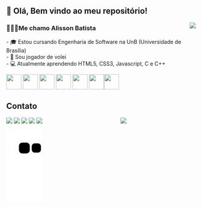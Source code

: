 <h2> 🌱 Olá, Bem vindo ao meu repositório!</h2>
<img align = "right" src="https://github-readme-stats.vercel.app/api/top-langs/?username=oalissonbatista&layout=compact&langs_count=7&theme=radical"/>
<h3> 🙋🏾‍♂️Me chamo Alisson Batista </h3>
- 🎓 Estou cursando Engenharia de Software na UnB (Universidade de Brasília)<br>
- 🏐 Sou jogador de volei<br>
- 💻 Atualmente aprendendo HTML5, CSS3, Javascript, C e C++<br>

<img src="https://cdn.jsdelivr.net/gh/devicons/devicon/icons/java/java-original.svg" width="40" height="40"/> <img src="https://i.pinimg.com/originals/13/a8/94/13a89487b6a28c9fd6fee57cf6bc5e2c.png" width="40" height="40"/> <img src="https://www.pngmart.com/files/7/Python-PNG-File.png" width="40" height="40"/>  <img src="https://upload.wikimedia.org/wikipedia/commons/thumb/6/61/HTML5_logo_and_wordmark.svg/800px-HTML5_logo_and_wordmark.svg.png" width="40" height="40"/> <img src="https://upload.wikimedia.org/wikipedia/commons/thumb/d/d5/CSS3_logo_and_wordmark.svg/544px-CSS3_logo_and_wordmark.svg.png" width="40" height="40"/> <img src="https://bognarjunior.files.wordpress.com/2018/01/1crcyaithv7aiqh1z93v99q.png" width="40" height="40"/><img src="https://upload.wikimedia.org/wikipedia/commons/thumb/1/18/ISO_C%2B%2B_Logo.svg/800px-ISO_C%2B%2B_Logo.svg.png" width="40" height="40"/>

<h2> Contato</h2>
<div> 
  <a href="https://instagram.com/oalissonbatista/github-readme-stats" target="_blank"><img src="https://img.shields.io/badge/-Instagram-%23E4405F?style=for-the-badge&logo=instagram&logoColor=white" target="_blank"></a>
  <a href = "mailto:alisson9713@gmail.com"><img src="https://img.shields.io/badge/-Gmail-%23333?style=for-the-badge&logo=gmail&logoColor=white" target="_blank"></a>
  <a href = "https://www.linkedin.com/in/alisson-batista-742309242"><img src="https://img.shields.io/badge/LinkedIn-0077B5?style=for-the-badge&logo=linkedin&logoColor=white" target="_blank"></a>
  <a href = "https://api.whatsapp.com/send?phone=5561993031494&text=Ol%C3%A1,%20acessei%20seu%20link%20no%20github"><img src="https://img.shields.io/badge/WhatsApp-25D366?style=for-the-badge&logo=whatsapp&logoColor=white" target="_blank"></a>
  <a href = "https://t.me/oalissonbatista"><img src="https://img.shields.io/badge/Telegram-2CA5E0?style=for-the-badge&logo=telegram&logoColor=white" target="_blank"></a>
   <img align="right" width="200" src="https://i2.wp.com/allhtaccess.info/wp-content/uploads/2018/03/programming.gif?fit=1281%2C716&ssl=1" />
  
  <br>
  
   ![Snake animation](https://github.com/oalissonbatista/oalissonbatista/blob/output/github-contribution-grid-snake.svg)
 
</div>

